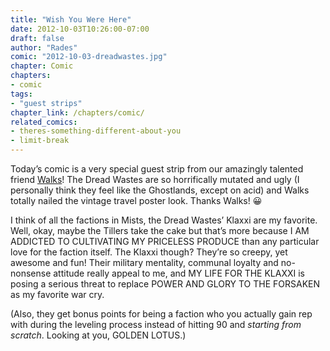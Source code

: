 ```yaml
---
title: "Wish You Were Here"
date: 2012-10-03T10:26:00-07:00
draft: false
author: "Rades"
comic: "2012-10-03-dreadwastes.jpg"
chapter: Comic
chapters:
- comic
tags:
- "guest strips"
chapter_link: /chapters/comic/
related_comics: 
- theres-something-different-about-you
- limit-break
---
```


Today’s comic is a very special guest strip from our amazingly talented friend [Walks](https://twitter.com/walkstweets)! The Dread Wastes are so horrifically mutated and ugly (I personally think they feel like the Ghostlands, except on acid) and Walks totally nailed the vintage travel poster look. Thanks Walks! 😀


I think of all the factions in Mists, the Dread Wastes’ Klaxxi are my favorite. Well, okay, maybe the Tillers take the cake but that’s more because I AM ADDICTED TO CULTIVATING MY PRICELESS PRODUCE than any particular love for the faction itself. The Klaxxi though? They’re so creepy, yet awesome and fun! Their military mentality, communal loyalty and no-nonsense attitude really appeal to me, and MY LIFE FOR THE KLAXXI is posing a serious threat to replace POWER AND GLORY TO THE FORSAKEN as my favorite war cry. 


(Also, they get bonus points for being a faction who you actually gain rep with during the leveling process instead of hitting 90 and *starting from scratch*. Looking at you, GOLDEN LOTUS.)

